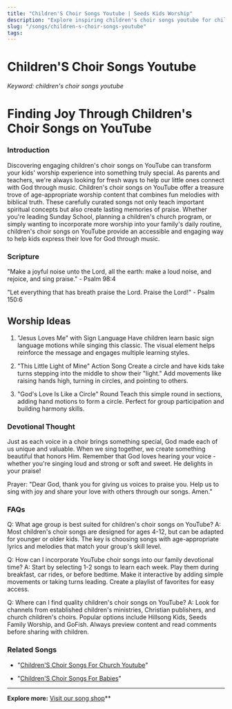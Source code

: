 ```yaml
---
title: "Children'S Choir Songs Youtube | Seeds Kids Worship"
description: "Explore inspiring children's choir songs youtube for children's worship and faith development. Biblical music resources for families and ministry."
slug: "/songs/children-s-choir-songs-youtube"
tags:
---
```


# Children'S Choir Songs Youtube

_Keyword: children's choir songs youtube_

# Finding Joy Through Children's Choir Songs on YouTube

### Introduction
Discovering engaging children's choir songs on YouTube can transform your kids' worship experience into something truly special. As parents and teachers, we're always looking for fresh ways to help our little ones connect with God through music. Children's choir songs on YouTube offer a treasure trove of age-appropriate worship content that combines fun melodies with biblical truth. These carefully curated songs not only teach important spiritual concepts but also create lasting memories of praise. Whether you're leading Sunday School, planning a children's church program, or simply wanting to incorporate more worship into your family's daily routine, children's choir songs on YouTube provide an accessible and engaging way to help kids express their love for God through music.

### Scripture
"Make a joyful noise unto the Lord, all the earth: make a loud noise, and rejoice, and sing praise." - Psalm 98:4

"Let everything that has breath praise the Lord. Praise the Lord!" - Psalm 150:6

## Worship Ideas
1. "Jesus Loves Me" with Sign Language
Have children learn basic sign language motions while singing this classic. The visual element helps reinforce the message and engages multiple learning styles.

2. "This Little Light of Mine" Action Song
Create a circle and have kids take turns stepping into the middle to show their "light." Add movements like raising hands high, turning in circles, and pointing to others.

3. "God's Love Is Like a Circle" Round
Teach this simple round in sections, adding hand motions to form a circle. Perfect for group participation and building harmony skills.

### Devotional Thought
Just as each voice in a choir brings something special, God made each of us unique and valuable. When we sing together, we create something beautiful that honors Him. Remember that God loves hearing your voice - whether you're singing loud and strong or soft and sweet. He delights in your praise!

Prayer: "Dear God, thank you for giving us voices to praise you. Help us to sing with joy and share your love with others through our songs. Amen."

### FAQs

Q: What age group is best suited for children's choir songs on YouTube?
A: Most children's choir songs are designed for ages 4-12, but can be adapted for younger or older kids. The key is choosing songs with age-appropriate lyrics and melodies that match your group's skill level.

Q: How can I incorporate YouTube choir songs into our family devotional time?
A: Start by selecting 1-2 songs to learn each week. Play them during breakfast, car rides, or before bedtime. Make it interactive by adding simple movements or taking turns leading. Create a playlist of favorites for easy access.

Q: Where can I find quality children's choir songs on YouTube?
A: Look for channels from established children's ministries, Christian publishers, and church children's choirs. Popular options include Hillsong Kids, Seeds Family Worship, and GoFish. Always preview content and read comments before sharing with children.

### Related Songs

- "[Children'S Choir Songs For Church Youtube](/songs/children-s-choir-songs-for-church-youtube/)"

- "[Children'S Choir Songs For Babies](/songs/children-s-choir-songs-for-babies/)"

---

**Explore more:** [Visit our song shop](https://seedskidsworship.com/shop)**

<!-- Schema Markup -->
<script type="application/ld+json">
{
  "@context": "https://schema.org",
  "@type": "MusicRecording",
  "name": "Children'S Choir Songs Youtube",
  "byArtist": {
    "@type": "MusicGroup",
    "name": "Seeds Kids Worship"
  },
  "isFamilyFriendly": true,
  "url": "https://seedskidsworship.com/songs/children-s-choir-songs-youtube/"
}
</script>